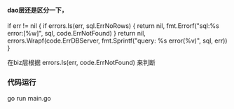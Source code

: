 #### dao层还是区分一下，
if err != nil {
      if errors.Is(err, sql.ErrNoRows) {
      return nil, fmt.Errorf("sql:%s error:[%w]", sql, code.ErrNotFound)
      }
     return nil, errors.Wrapf(code.ErrDBServer, fmt.Sprintf("query: %s error(%v)", sql, err))
}

在biz层根据
errors.Is(err, code.ErrNotFound) 来判断

### 代码运行 

go run main.go